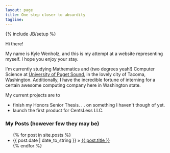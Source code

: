 ```yaml
---
layout: page
title: One step closer to absurdity
tagline: 
---
```

{% include JB/setup %}

Hi there!

My name is Kyle Wenholz, and this is my attempt at a website representing 
myself.  I hope you enjoy your stay.

I'm currently studying Mathematics and (two degrees yeah!) Computer Science at 
[University of Puget Sound](pugetsound.edu), in the lovely city of Tacoma, 
Washington.  Additionally, I have the incredible fortune of interning for a
certain awesome computing company here in Washington state.

My current projects are to 
 * finish my Honors Senior Thesis. . . on something I haven't though of yet.
 * launch the first product for CentsLess LLC.

### My Posts (however few they may be) ###

<ul class="posts">
  {% for post in site.posts %}
    <li><span>{{ post.date | date_to_string }}</span> &raquo; <a href="{{ BASE_PATH }}{{ post.url }}">{{ post.title }}</a></li>
  {% endfor %}
</ul>



